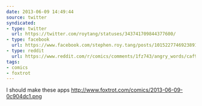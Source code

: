 ```yaml
---
date: 2013-06-09 14:49:44
source: twitter
syndicated:
- type: twitter
  url: https://twitter.com/roytang/statuses/343741709844377600/
- type: facebook
  url: https://www.facebook.com/stephen.roy.tang/posts/10152277469238912
- type: reddit
  url: https://www.reddit.com/r/comics/comments/1fz743/angry_words/caf9c18/
tags:
- comics
- foxtrot
---
```


I should make these apps http://www.foxtrot.com/comics/2013-06-09-0c904dc1.png